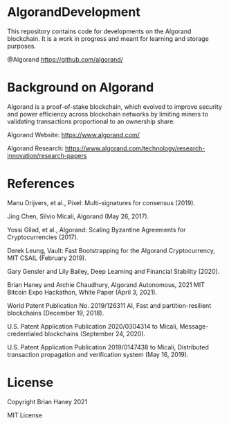 # AlgorandDevelopment
This repository contains code for developments on the Algorand blockchain. It is a work in progress and meant for learning and storage purposes.

@Algorand https://github.com/algorand/

# Background on Algorand

Algorand is a proof-of-stake blockchain, which evolved to improve security and power
efficiency across blockchain networks by limiting miners to validating transactions proportional to an
ownership share. 

Algorand Website: https://www.algorand.com/

Algorand Research: https://www.algorand.com/technology/research-innovation/research-papers

# References
Manu Drijvers, et al., Pixel: Multi-signatures for consensus (2019).

Jing Chen, Silvio Micali, Algorand (May 26, 2017).

Yossi Gilad, et al., Algorand: Scaling Byzantine Agreements for Cryptocurrencies (2017).

Derek Leung, Vault: Fast Bootstrapping for the Algorand Cryptocurrency, MIT CSAIL (February 2019).

Gary Gensler and Lily Bailey, Deep Learning and Financial Stability (2020).

Brian Haney and Archie Chaudhury, Algorand Autonomous, 2021 MIT Bitcoin Expo Hackathon, White Paper (April 3, 2021).

World Patent Publication No. 2019/126311 AI, Fast and partition-resilient blockchains (December 19, 2018).

U.S. Patent Application Publication 2020/0304314 to Micali, Message-credentialed blockchains (September 24, 2020).

U.S. Patent Application Publication 2019/0147438 to Micali, Distributed transaction propagation and verification system (May 16, 2019).

# License
Copyright Brian Haney 2021

MIT License
